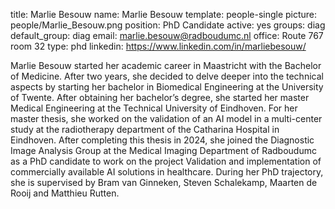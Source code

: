 title: Marlie Besouw
name: Marlie Besouw
template: people-single
picture: people/Marlie_Besouw.png 
position: PhD Candidate
active: yes 
groups: diag
default_group: diag
email: marlie.besouw@radboudumc.nl
office: Route 767 room 32
type: phd
linkedin: https://www.linkedin.com/in/marliebesouw/

Marlie Besouw started her academic career in Maastricht with the Bachelor of Medicine. After two years, she decided to delve deeper into the technical aspects by starting her bachelor in Biomedical Engineering at the University of Twente. After obtaining her bachelor’s degree, she started her master Medical Engineering at the Technical University of Eindhoven. For her master thesis, she worked on the validation of an AI model in a multi-center study at the radiotherapy department of the Catharina Hospital in Eindhoven. After completing this thesis in 2024, she joined the Diagnostic Image Analysis Group at the Medical Imaging Department of Radboudumc as a PhD candidate to work on the project Validation and implementation of commercially available AI solutions in healthcare. During her PhD trajectory, she is supervised by Bram van Ginneken, Steven Schalekamp, Maarten de Rooij and Matthieu Rutten. 

